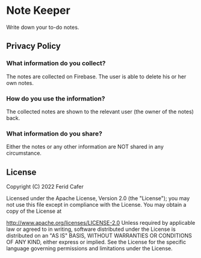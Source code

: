 # Note Keeper

Write down your to-do notes.

## Privacy Policy

### What information do you collect?
The notes are collected on Firebase. The user is able to delete his or her own notes.

### How do you use the information?
The collected notes are shown to the relevant user (the owner of the notes) back.

### What information do you share?
Either the notes or any other information are NOT shared in any circumstance.

## License
Copyright (C) 2022 Ferid Cafer

Licensed under the Apache License, Version 2.0 (the "License"); you may not use this file except in compliance with the License. You may obtain a copy of the License at

http://www.apache.org/licenses/LICENSE-2.0
Unless required by applicable law or agreed to in writing, software distributed under the License is distributed on an "AS IS" BASIS, WITHOUT WARRANTIES OR CONDITIONS OF ANY KIND, either express or implied. See the License for the specific language governing permissions and limitations under the License.
